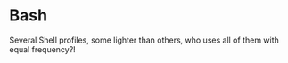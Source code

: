# Bash
Several Shell profiles, some lighter than others, who uses all of them with equal frequency?!

